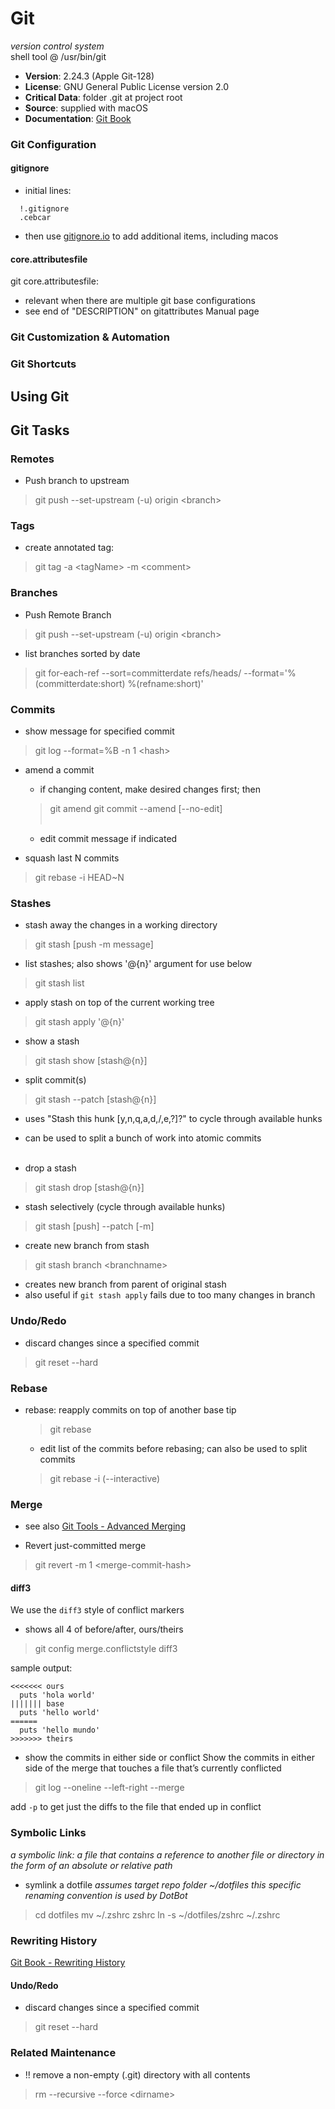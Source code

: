 # Git

*version control system*<br/>
shell tool @ /usr/bin/git<br/>
  - **Version**: 2.24.3 (Apple Git-128)<br/>
  - **License**: GNU General Public License version 2.0<br/>
  - **Critical Data**: folder .git at project root<br/>
  - **Source**: supplied with macOS<br/>
  - **Documentation**: [Git Book](https://git-scm.com/book/en/v2)

### **Git Configuration**<br/>

#### gitignore
- initial lines:
```.gitignore
  !.gitignore
  .cebcar
```
- then use [gitignore.io](http://gitignore.io) to add additional items, including macos

#### core.attributesfile
git core.attributesfile:
- relevant when there are multiple git base configurations
- see end of "DESCRIPTION" on gitattributes Manual page

### **Git Customization &amp; Automation**<br/>

### **Git Shortcuts**<br/>

## Using Git<br/>

## Git Tasks

### Remotes
- Push branch to upstream
> git push --set-upstream (-u) origin &lt;branch&gt;

### Tags
- create annotated tag:
> git tag -a &lt;tagName&gt; -m &lt;comment&gt;

### Branches
- Push Remote Branch
> git push --set-upstream (-u) origin &lt;branch&gt;

- list branches sorted by date
> git for-each-ref --sort=committerdate refs/heads/ --format='%(committerdate:short) %(refname:short)'

### Commits
- show message for specified commit
> git log --format=%B -n 1 &lt;hash&gt;

- amend a commit
  - if changing content, make desired changes first; then
  > git amend
  > git commit --amend [--no-edit]<br><br>
    - edit commit message if indicated

- squash last N commits
> git rebase -i HEAD~N

<!-- > git rebase --interactive HEAD~n -->

### Stashes
- stash away the changes in a working directory
> git stash [push -m message]

- list stashes; also shows '@{n}' argument for use below
> git stash list

- apply stash on top of the current working tree
> git stash apply '@{n}'

- show a stash
> git stash show [stash@{n}]

- split commit(s)
> git stash --patch [stash@{n}]<br>

  - uses "Stash this hunk [y,n,q,a,d,/,e,?]?" to cycle through available hunks
  - can be used to split a bunch of work into atomic commits
<br><br>

- drop a stash
> git stash drop [stash@{n}]

- stash selectively (cycle through available hunks)
> git stash [push] --patch [-m]

- create new branch from stash
> git stash branch &lt;branchname&gt;<br>

  - creates new branch from parent of original stash
  - also useful if `git stash apply` fails due to too many changes in branch

### Undo/Redo
- discard changes since a specified commit
> git reset --hard <commit>

### Rebase
- rebase: reapply commits on top of another base tip
  > git rebase <commit>
  - edit list of the commits before rebasing; can also be used to split commits
  > git rebase -i (--interactive) <commit>

### Merge
- see also [Git Tools - Advanced Merging](https://git-scm.com/book/en/v2/Git-Tools-Advanced-Merging#_advanced_merging)

- Revert just-committed merge
> git revert -m 1 &lt;merge-commit-hash&gt;

#### diff3
We use the `diff3` style of conflict markers
- shows all 4 of before/after, ours/theirs
> git config merge.conflictstyle diff3

  sample output:
  ```plaintext
  <<<<<<< ours
    puts 'hola world'
  ||||||| base
    puts 'hello world'
  ======
    puts 'hello mundo'
  >>>>>>> theirs
  ```

- show the commits in either side or conflict
Show the commits in either side of the merge that touches a file that’s currently conflicted
> git log --oneline --left-right --merge

add `-p` to get just the diffs to the file that ended up in conflict

### Symbolic Links
*a symbolic link: a file that contains a reference to another file or directory in the form of an absolute or relative 
path*

- symlink a dotfile
*assumes target repo folder ~/dotfiles*
*this specific renaming convention is used by DotBot*
> cd dotfiles
> mv ~/.zshrc zshrc
> ln -s ~/dotfiles/zshrc ~/.zshrc

### Rewriting History
[Git Book - Rewriting History](https://git-scm.com/book/en/v2/Git-Tools-Rewriting-History)

#### Undo/Redo
- discard changes since a specified commit
> git reset --hard <commit>

### Related Maintenance
- !! remove a non-empty (.git) directory with all contents
> rm --recursive --force &lt;dirname&gt;
